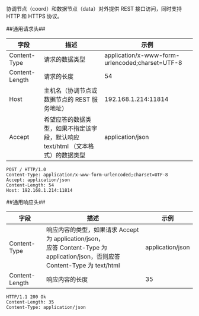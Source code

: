
协调节点（coord）和数据节点（data）对外提供 REST 接口访问，同时支持 HTTP 和 HTTPS 协议。

##通用请求头##

| 字段           | 描述                                   | 示例                 |
| -------------- | -------------------------------------- | -------------------- |
| Content-Type   | 请求的数据类型                         | application/x-www-form-urlencoded;charset=UTF-8 |
| Content-Length | 请求的长度                             | 54                   |
| Host           | 主机名（协调节点或数据节点的 REST 服务地址） | 192.168.1.214:11814  |
| Accept         | 希望应答的数据类型，如果不指定该字段，默认响应 text/html （文本格式）的数据类型 | application/json |

```lang-http
POST / HTTP/1.0
Content-Type: application/x-www-form-urlencoded;charset=UTF-8
Accept: application/json
Content-Length: 54
Host: 192.168.1.214:11814
```

##通用响应头##

| 字段           | 描述           | 示例      |
| -------------- | -------------- | --------- |
| Content-Type   | 响应内容的类型，如果请求 Accept 为 application/json，<br>应答 Content-Type 为 application/json，否则应答 Content-Type 为 text/html | application/json |
| Content-Length | 响应内容的长度 | 35        |

```lang-http
HTTP/1.1 200 Ok
Content-Length: 35
Content-Type: application/json
```
